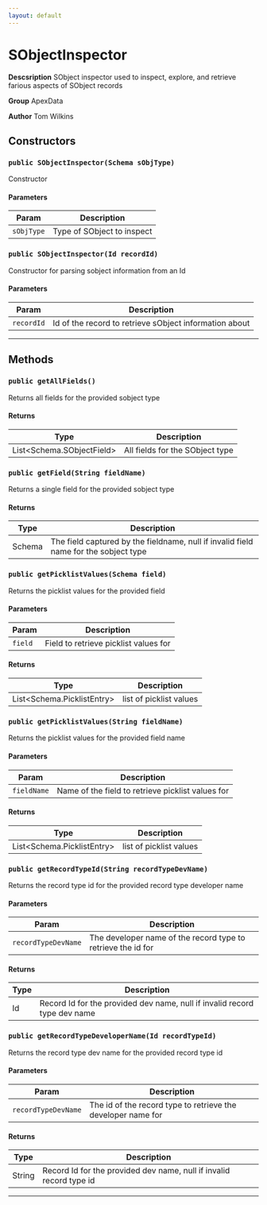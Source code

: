 ```yaml
---
layout: default
---
```

# SObjectInspector



**Descsription** SObject inspector used to inspect, explore, and retrieve farious aspects of SObject records


**Group** ApexData


**Author** Tom Wilkins

## Constructors
### `public SObjectInspector(Schema sObjType)`

Constructor

#### Parameters

|Param|Description|
|---|---|
|`sObjType`|Type of SObject to inspect|

### `public SObjectInspector(Id recordId)`

Constructor for parsing sobject information from an Id

#### Parameters

|Param|Description|
|---|---|
|`recordId`|Id of the record to retrieve sObject information about|

---
## Methods
### `public getAllFields()`

Returns all fields for the provided sobject type

#### Returns

|Type|Description|
|---|---|
|List<Schema.SObjectField>|All fields for the SObject type|

### `public getField(String fieldName)`

Returns a single field for the provided sobject type

#### Returns

|Type|Description|
|---|---|
|Schema|The field captured by the fieldname, null if invalid field name for the sobject type|

### `public getPicklistValues(Schema field)`

Returns the picklist values for the provided field

#### Parameters

|Param|Description|
|---|---|
|`field`|Field to retrieve picklist values for|

#### Returns

|Type|Description|
|---|---|
|List<Schema.PicklistEntry>|list of picklist values|

### `public getPicklistValues(String fieldName)`

Returns the picklist values for the provided field name

#### Parameters

|Param|Description|
|---|---|
|`fieldName`|Name of the field to retrieve picklist values for|

#### Returns

|Type|Description|
|---|---|
|List<Schema.PicklistEntry>|list of picklist values|

### `public getRecordTypeId(String recordTypeDevName)`

Returns the record type id for the provided record type developer name

#### Parameters

|Param|Description|
|---|---|
|`recordTypeDevName`|The developer name of the record type to retrieve the id for|

#### Returns

|Type|Description|
|---|---|
|Id|Record Id for the provided dev name, null if invalid record type dev name|

### `public getRecordTypeDeveloperName(Id recordTypeId)`

Returns the record type dev name for the provided record type id

#### Parameters

|Param|Description|
|---|---|
|`recordTypeDevName`|The id of the record type to retrieve the developer name for|

#### Returns

|Type|Description|
|---|---|
|String|Record Id for the provided dev name, null if invalid record type id|

---
